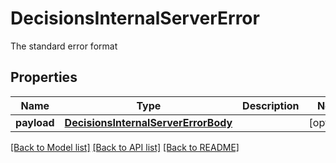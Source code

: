 # DecisionsInternalServerError

The standard error format
## Properties
Name | Type | Description | Notes
------------ | ------------- | ------------- | -------------
**payload** | [**DecisionsInternalServerErrorBody**](DecisionsInternalServerErrorBody.md) |  | [optional] 

[[Back to Model list]](../README.md#documentation-for-models) [[Back to API list]](../README.md#documentation-for-api-endpoints) [[Back to README]](../README.md)


